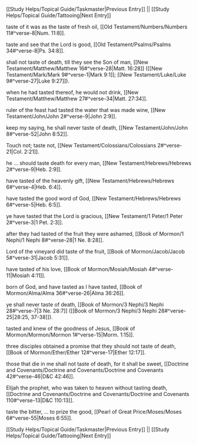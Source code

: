 [[Study Helps/Topical Guide/Taskmaster|Previous Entry]]  ||  [[Study Helps/Topical Guide/Tattooing|Next Entry]]

 taste of it was as the taste of fresh oil, [[Old Testament/Numbers/Numbers 11#^verse-8|Num. 11:8]].

 taste and see that the Lord is good, [[Old Testament/Psalms/Psalms 34#^verse-8|Ps. 34:8]].

 shall not taste of death, till they see the Son of man, [[New Testament/Matthew/Matthew 16#^verse-28|Matt. 16:28]] ([[New Testament/Mark/Mark 9#^verse-1|Mark 9:1]]; [[New Testament/Luke/Luke 9#^verse-27|Luke 9:27]]).

 when he had tasted thereof, he would not drink, [[New Testament/Matthew/Matthew 27#^verse-34|Matt. 27:34]].

 ruler of the feast had tasted the water that was made wine, [[New Testament/John/John 2#^verse-9|John 2:9]].

 keep my saying, he shall never taste of death, [[New Testament/John/John 8#^verse-52|John 8:52]].

 Touch not; taste not, [[New Testament/Colossians/Colossians 2#^verse-21|Col. 2:21]].

 he ... should taste death for every man, [[New Testament/Hebrews/Hebrews 2#^verse-9|Heb. 2:9]].

 have tasted of the heavenly gift, [[New Testament/Hebrews/Hebrews 6#^verse-4|Heb. 6:4]].

 have tasted the good word of God, [[New Testament/Hebrews/Hebrews 6#^verse-5|Heb. 6:5]].

 ye have tasted that the Lord is gracious, [[New Testament/1 Peter/1 Peter 2#^verse-3|1 Pet. 2:3]].

 after they had tasted of the fruit they were ashamed, [[Book of Mormon/1 Nephi/1 Nephi 8#^verse-28|1 Ne. 8:28]].

 Lord of the vineyard did taste of the fruit, [[Book of Mormon/Jacob/Jacob 5#^verse-31|Jacob 5:31]].

 have tasted of his love, [[Book of Mormon/Mosiah/Mosiah 4#^verse-11|Mosiah 4:11]].

 born of God, and have tasted as I have tasted, [[Book of Mormon/Alma/Alma 36#^verse-26|Alma 36:26]].

 ye shall never taste of death, [[Book of Mormon/3 Nephi/3 Nephi 28#^verse-7|3 Ne. 28:7]] ([[Book of Mormon/3 Nephi/3 Nephi 28#^verse-25|28:25, 37-38]]).

 tasted and knew of the goodness of Jesus, [[Book of Mormon/Mormon/Mormon 1#^verse-15|Morm. 1:15]].

 three disciples obtained a promise that they should not taste of death, [[Book of Mormon/Ether/Ether 12#^verse-17|Ether 12:17]].

 those that die in me shall not taste of death, for it shall be sweet, [[Doctrine and Covenants/Doctrine and Covenants/Doctrine and Covenants 42#^verse-46|D&C 42:46]].

 Elijah the prophet, who was taken to heaven without tasting death, [[Doctrine and Covenants/Doctrine and Covenants/Doctrine and Covenants 110#^verse-13|D&C 110:13]].

 taste the bitter, ... to prize the good, [[Pearl of Great Price/Moses/Moses 6#^verse-55|Moses 6:55]].

[[Study Helps/Topical Guide/Taskmaster|Previous Entry]]  ||  [[Study Helps/Topical Guide/Tattooing|Next Entry]]